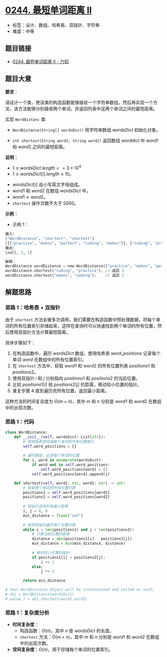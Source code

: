 # [0244. 最短单词距离 II](https://leetcode.cn/problems/shortest-word-distance-ii/)

- 标签：设计、数组、哈希表、双指针、字符串
- 难度：中等

## 题目链接

- [0244. 最短单词距离 II - 力扣](https://leetcode.cn/problems/shortest-word-distance-ii/)

## 题目大意

**要求**：

请设计一个类，使该类的构造函数能够接收一个字符串数组。然后再实现一个方法，该方法能够分别接收两个单词，并返回列表中这两个单词之间的最短距离。

实现 `WordDistanc` 类:

- `WordDistance(String[] wordsDict)` 用字符串数组 $wordsDict$ 初始化对象。
* `int shortest(String word1, String word2)` 返回数组 $worddict$ 中 $word1$ 和 $word2$ 之间的最短距离。

**说明**：

- $1 \le wordsDict.length <= 3 \times 10^{4}$
- $1 \le wordsDict[i].length \le 10$。
* $wordsDict[i]$ 由小写英文字母组成。
* $word1$ 和 $word2$ 在数组 $wordsDict$ 中。
* $word1 \ne word2$。
* `shortest` 操作次数不大于 $5000$。

**示例**：

- 示例 1：

```python
输入: 
["WordDistance", "shortest", "shortest"]
[[["practice", "makes", "perfect", "coding", "makes"]], ["coding", "practice"], ["makes", "coding"]]
输出:
[null, 3, 1]

解释：
WordDistance wordDistance = new WordDistance(["practice", "makes", "perfect", "coding", "makes"]);
wordDistance.shortest("coding", "practice"); // 返回 3
wordDistance.shortest("makes", "coding");    // 返回 1
```

## 解题思路

### 思路 1：哈希表 + 双指针

由于 `shortest` 方法会被多次调用，我们需要在构造函数中预处理数据，将每个单词的所有位置索引存储起来，这样在查询时可以快速找到两个单词的所有位置，然后使用双指针方法计算最短距离。

具体步骤如下：

1. 在构造函数中，遍历 $wordsDict$ 数组，使用哈希表 $word\_positions$ 记录每个单词 $word$ 在数组中的所有位置索引。
2. 在 `shortest` 方法中，获取 $word1$ 和 $word2$ 的所有位置列表 $positions1$ 和 $positions2$。
3. 使用双指针 $i$ 和 $j$ 分别指向 $positions1$ 和 $positions2$ 的当前位置。
4. 比较 $positions1[i]$ 和 $positions2[j]$ 的距离，移动较小位置的指针。
5. 重复步骤 4 直到遍历完所有位置，返回最小距离。

这种方法的时间复杂度为 $O(m + n)$，其中 $m$ 和 $n$ 分别是 $word1$ 和 $word2$ 在数组中的出现次数。

### 思路 1：代码

```python
class WordDistance:
    def __init__(self, wordsDict: List[str]):
        # 使用哈希表存储每个单词的所有位置索引
        self.word_positions = {}
        
        # 遍历数组，记录每个单词的位置
        for i, word in enumerate(wordsDict):
            if word not in self.word_positions:
                self.word_positions[word] = []
            self.word_positions[word].append(i)

    def shortest(self, word1: str, word2: str) -> int:
        # 获取两个单词的所有位置列表
        positions1 = self.word_positions[word1]
        positions2 = self.word_positions[word2]
        
        # 初始化双指针和最小距离
        i, j = 0, 0
        min_distance = float('inf')
        
        # 使用双指针遍历两个位置列表
        while i < len(positions1) and j < len(positions2):
            # 计算当前位置的距离
            distance = abs(positions1[i] - positions2[j])
            min_distance = min(min_distance, distance)
            
            # 移动较小位置的指针
            if positions1[i] < positions2[j]:
                i += 1
            else:
                j += 1
        
        return min_distance

# Your WordDistance object will be instantiated and called as such:
# obj = WordDistance(wordsDict)
# param_1 = obj.shortest(word1,word2)
```

### 思路 1：复杂度分析

- **时间复杂度**：
  - 构造函数：$O(n)$，其中 $n$ 是 $wordsDict$ 的长度。
  - `shortest` 方法：$O(m + n)$，其中 $m$ 和 $n$ 分别是 $word1$ 和 $word2$ 在数组中的出现次数。
- **空间复杂度**：$O(n)$，用于存储每个单词的位置索引。

